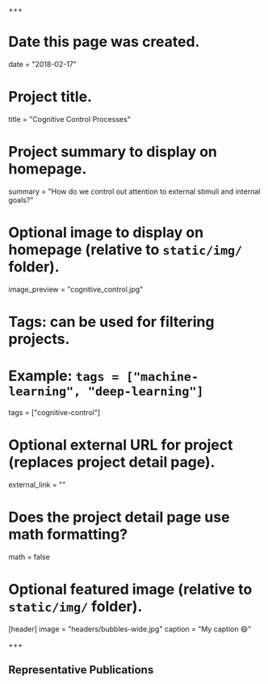 +++
# Date this page was created.
date = "2018-02-17"

# Project title.
title = "Cognitive Control Processes"

# Project summary to display on homepage.
summary = "How do we control out attention to external stimuli and internal goals?"

# Optional image to display on homepage (relative to `static/img/` folder).
image_preview = "cognitive_control.jpg"

# Tags: can be used for filtering projects.
# Example: `tags = ["machine-learning", "deep-learning"]`
tags = ["cognitive-control"]

# Optional external URL for project (replaces project detail page).
external_link = ""

# Does the project detail page use math formatting?
math = false

# Optional featured image (relative to `static/img/` folder).
[header]
image = "headers/bubbles-wide.jpg"
caption = "My caption :smile:"

+++

## Representative Publications